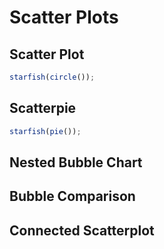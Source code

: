 # Scatter Plots

## Scatter Plot

```ts
starfish(circle());
```

## Scatterpie

```ts
starfish(pie());
```

## Nested Bubble Chart

## Bubble Comparison

## Connected Scatterplot
